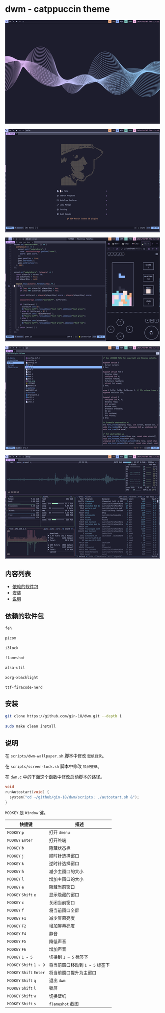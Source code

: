 # dwm - catppuccin theme

![dwm-desktop](https://github.com/gin-18/pictures/blob/master/readme/dwm/dwm-desktop.png?raw=true)

![dwm-nvim-alpha](https://github.com/gin-18/pictures/blob/master/readme/dwm/dwm-nvim-alpha.png?raw=true)

![dwm-nvim-code-firefox](https://github.com/gin-18/pictures/blob/master/readme/dwm/dwm-nvim-code-firefox.png?raw=true)

![dwm-yazi](https://github.com/gin-18/pictures/blob/master/readme/dwm/dwm-yazi.png?raw=true)

![dwm-btop](https://github.com/gin-18/pictures/blob/master/readme/dwm/dwm-btop.png?raw=true)

## 内容列表

* [依赖的软件包](#依赖的软件包)
* [安装](#安装)
* [说明](#说明)

## 依赖的软件包

```
feh

picom

i3lock

flameshot

alsa-util

xorg-xbacklight

ttf-firacode-nerd
```

## 安装

```sh
git clone https://github.com/gin-18/dwm.git --depth 1

sudo make clean install
```

## 说明

在 `scripts/dwm-wallpaper.sh` 脚本中修改 `壁纸目录`。

在 `scripts/screen-lock.sh` 脚本中修改 `锁屏壁纸`。

在 `dwm.c` 中的下面这个函数中修改启动脚本的路径。

```c
void
runAutostart(void) {
  system("cd ~/github/gin-18/dwm/scripts; ./autostart.sh &");
}
```

`MODKEY` 是 `Window` 键。

| 快捷键                   | 描述                            |
|--------------------------|---------------------------------|
| `MODKEY` `p`             | 打开 `dmenu`                    |
| `MODKEY` `Enter`         | 打开终端                        |
| `MODKEY` `b`             | 隐藏状态栏                      |
| `MODKEY` `j`             | 顺时针选择窗口                  |
| `MODKEY` `k`             | 逆时针选择窗口                  |
| `MODKEY` `h`             | 减少主窗口的大小                |
| `MODKEY` `l`             | 增加主窗口的大小                |
| `MODKEY` `e`             | 隐藏当前窗口                    |
| `MODKEY` `Shift` `e`     | 显示隐藏的窗口                  |
| `MODKEY` `c`             | 关闭当前窗口                    |
| `MODKEY` `f`             | 将当前窗口全屏                  |
| `MODKEY` `F1`            | 减少屏幕亮度                    |
| `MODKEY` `F2`            | 增加屏幕亮度                    |
| `MODKEY` `F4`            | 静音                            |
| `MODKEY` `F5`            | 降低声音                        |
| `MODKEY` `F6`            | 增加声音                        |
| `MODKEY` `1 ~ 5`         | 切换到 `1 ~ 5` 标签下           |
| `MODKEY` `Shift` `1 ~ 9` | 将当前窗口移动到 `1 ~ 5` 标签下 |
| `MODKEY` `Shift` `Enter` | 将当前窗口提升为主窗口          |
| `MODKEY` `Shift` `q`     | 退出 `dwm`                      |
| `MODKEY` `Shift` `l`     | 锁屏                            |
| `MODKEY` `Shift` `w`     | 切换壁纸                        |
| `MODKEY` `Shift` `s`     | `flameshot` 截图                |

